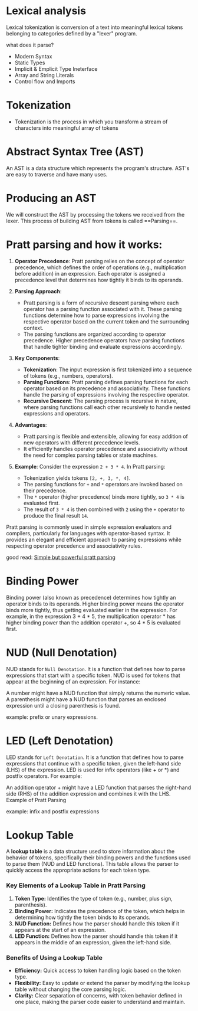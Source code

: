 # Lexical analysis

Lexical tokenization is conversion of a text into meaningful lexical tokens belonging to categories defined by a "lexer" program.

what does it parse?

- Modern Syntax
- Static Types
- Implicit & Emplicit Type Ineterface
- Array and String Literals
- Control flow and Imports


# Tokenization
- Tokenization is the process in which you transform a stream of characters into meaningful array of tokens


# Abstract Syntax Tree (AST)
An AST is a data structure which represents the program's structure. AST's are easy to traverse and have many uses.

# Producing an AST
We will construct the AST by processing the tokens we received from the lexer.
This process of building AST from tokens is called ==Parsing==.

# Pratt parsing and how it works:

1. **Operator Precedence**:
   Pratt parsing relies on the concept of operator precedence, which defines the order of operations (e.g., multiplication before addition) in an expression. Each operator is assigned a precedence level that determines how tightly it binds to its operands.

2. **Parsing Approach**:
   - Pratt parsing is a form of recursive descent parsing where each operator has a parsing function associated with it. These parsing functions determine how to parse expressions involving the respective operator based on the current token and the surrounding context.
   - The parsing functions are organized according to operator precedence. Higher precedence operators have parsing functions that handle tighter binding and evaluate expressions accordingly.

3. **Key Components**:
   - **Tokenization**: The input expression is first tokenized into a sequence of tokens (e.g., numbers, operators).
   - **Parsing Functions**: Pratt parsing defines parsing functions for each operator based on its precedence and associativity. These functions handle the parsing of expressions involving the respective operator.
   - **Recursive Descent**: The parsing process is recursive in nature, where parsing functions call each other recursively to handle nested expressions and operators.

4. **Advantages**:
   - Pratt parsing is flexible and extensible, allowing for easy addition of new operators with different precedence levels.
   - It efficiently handles operator precedence and associativity without the need for complex parsing tables or state machines.

5. **Example**:
   Consider the expression `2 + 3 * 4`. In Pratt parsing:
   - Tokenization yields tokens `[2, +, 3, *, 4]`.
   - The parsing functions for `+` and `*` operators are invoked based on their precedence.
   - The `*` operator (higher precedence) binds more tightly, so `3 * 4` is evaluated first.
   - The result of `3 * 4` is then combined with `2` using the `+` operator to produce the final result `14`.

Pratt parsing is commonly used in simple expression evaluators and compilers, particularly for languages with operator-based syntax. It provides an elegant and efficient approach to parsing expressions while respecting operator precedence and associativity rules.

good read: [Simple but powerful pratt parsing](https://matklad.github.io/2020/04/13/simple-but-powerful-pratt-parsing.html)

# Binding Power
Binding power (also known as precedence) determines how tightly an operator binds to its operands. Higher binding power means the operator binds more tightly, thus getting evaluated earlier in the expression. For example, in the expression 3 + 4 * 5, the multiplication operator * has higher binding power than the addition operator +, so 4 * 5 is evaluated first.

# NUD (Null Denotation)
NUD stands for `Null Denotation`. It is a function that defines how to parse expressions that start with a specific token. NUD is used for tokens that appear at the beginning of an expression. For instance:

A number might have a NUD function that simply returns the numeric value.
A parenthesis might have a NUD function that parses an enclosed expression until a closing parenthesis is found.

example: prefix or unary expressions.

# LED (Left Denotation)
LED stands for `Left Denotation`. It is a function that defines how to parse expressions that continue with a specific token, given the left-hand side (LHS) of the expression. LED is used for infix operators (like + or *) and postfix operators. For example:

An addition operator + might have a LED function that parses the right-hand side (RHS) of the addition expression and combines it with the LHS.
Example of Pratt Parsing

example: infix and postfix expressions

# Lookup Table
A **lookup table** is a data structure used to store information about the behavior of tokens, specifically their binding powers and the functions used to parse them (NUD and LED functions). This table allows the parser to quickly access the appropriate actions for each token type.

### Key Elements of a Lookup Table in Pratt Parsing

1. **Token Type:** Identifies the type of token (e.g., number, plus sign, parenthesis).
2. **Binding Power:** Indicates the precedence of the token, which helps in determining how tightly the token binds to its operands.
3. **NUD Function:** Defines how the parser should handle this token if it appears at the start of an expression.
4. **LED Function:** Defines how the parser should handle this token if it appears in the middle of an expression, given the left-hand side.

### Benefits of Using a Lookup Table

- **Efficiency:** Quick access to token handling logic based on the token type.
- **Flexibility:** Easy to update or extend the parser by modifying the lookup table without changing the core parsing logic.
- **Clarity:** Clear separation of concerns, with token behavior defined in one place, making the parser code easier to understand and maintain.
